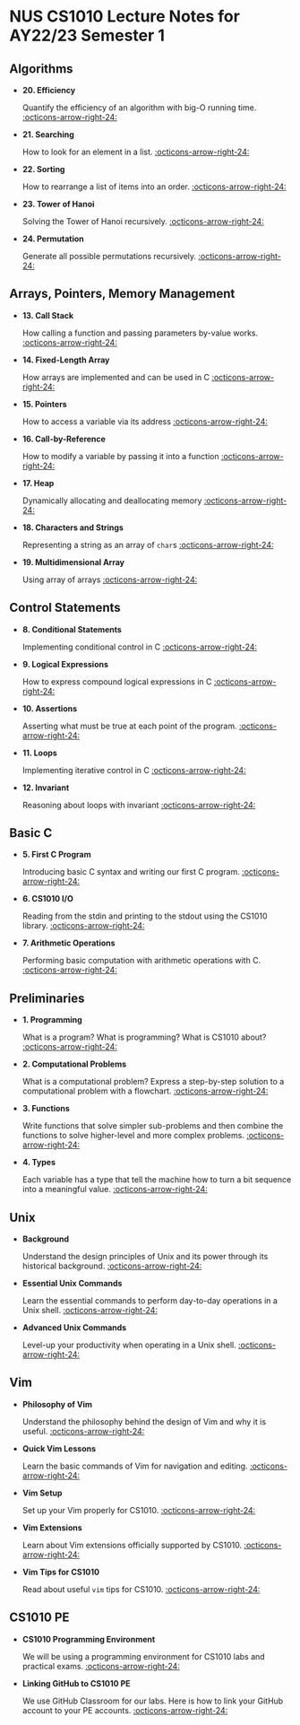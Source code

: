 # NUS CS1010 Lecture Notes for AY22/23 Semester 1

## Algorithms
<div class="grid cards" markdown>

- __20. Efficiency__ 

    Quantify the efficiency of an algorithm with big-O running time.
	[:octicons-arrow-right-24:](20-efficiency.md)

- __21. Searching__ 

    How to look for an element in a list.
	[:octicons-arrow-right-24:](21-search.md)

- __22. Sorting__ 

    How to rearrange a list of items into an order.
	[:octicons-arrow-right-24:](22-sort.md)

- __23. Tower of Hanoi__ 

    Solving the Tower of Hanoi recursively.
	[:octicons-arrow-right-24:](23-tower.md)

- __24. Permutation__

    Generate all possible permutations recursively.
	[:octicons-arrow-right-24:](24-permutation.md)

</div>

## Arrays, Pointers, Memory Management
<div class="grid cards" markdown>

- __13. Call Stack__ 

    How calling a function and passing parameters by-value works.
	[:octicons-arrow-right-24:](13-call-stack.md)

- __14. Fixed-Length Array__

    How arrays are implemented and can be used in C
	[:octicons-arrow-right-24:](14-array.md)

- __15. Pointers__

    How to access a variable via its address
	[:octicons-arrow-right-24:](15-pointers.md)

- __16. Call-by-Reference__

    How to modify a variable by passing it into a function
	[:octicons-arrow-right-24:](16-call-by-reference.md)

- __17. Heap__

    Dynamically allocating and deallocating memory
	[:octicons-arrow-right-24:](17-heap.md)

- __18. Characters and Strings__

    Representing a string as an array of `char`s
	[:octicons-arrow-right-24:](18-string.md)

- __19. Multidimensional Array__ 

    Using array of arrays
	[:octicons-arrow-right-24:](19-md-array.md)

</div>

## Control Statements
<div class="grid cards" markdown>

- __8. Conditional Statements__

    Implementing conditional control in C
	[:octicons-arrow-right-24:](08-if-else.md)

- __9. Logical Expressions__

    How to express compound logical expressions in C
	[:octicons-arrow-right-24:](09-logical-exp.md)

- __10. Assertions__

    Asserting what must be true at each point of the program.
	[:octicons-arrow-right-24:](10-assert.md)

- __11. Loops__

    Implementing iterative control in C
	[:octicons-arrow-right-24:](11-loop.md)

- __12. Invariant__

    Reasoning about loops with invariant
	[:octicons-arrow-right-24:](12-invariant.md)

</div>

## Basic C
<div class="grid cards" markdown>

- __5. First C Program__

    Introducing basic C syntax and writing our first C program.
	[:octicons-arrow-right-24:](05-first-c.md)

- __6. CS1010 I/O__

    Reading from the stdin and printing to the stdout using the CS1010 library.
	[:octicons-arrow-right-24:](06-cs1010-io.md)

- __7. Arithmetic Operations__

    Performing basic computation with arithmetic operations with C.
	[:octicons-arrow-right-24:](07-arithmetic-ops.md)

</div>


## Preliminaries

<div class="grid cards" markdown>

- __1. Programming__

    What is a program?  What is programming?  What is CS1010 about?  
	[:octicons-arrow-right-24:](01-program.md)

- __2. Computational Problems__
    
    What is a computational problem?  Express a step-by-step solution to a computational problem with a flowchart. 
	[:octicons-arrow-right-24:](02-algo.md)

- __3. Functions__

    Write functions that solve simpler sub-problems and then combine the functions to solve higher-level and more complex problems.
	[:octicons-arrow-right-24:](03-func.md)

- __4. Types__

    Each variable has a type that tell the machine how to turn a bit sequence into a meaningful value.
	[:octicons-arrow-right-24:](04-type.md)

</div>

## Unix
<div class="grid cards" markdown>

- __Background__

    Understand the design principles of Unix and its power through its historical background.
	[:octicons-arrow-right-24:](unix-background.md)

- __Essential Unix Commands__

    Learn the essential commands to perform day-to-day operations in a Unix shell.
	[:octicons-arrow-right-24:](unix-essentials.md)

- __Advanced Unix Commands__

    Level-up your productivity when operating in a Unix shell.
	[:octicons-arrow-right-24:](unix-advanced.md)

</div>

## Vim
<div class="grid cards" markdown>

- __Philosophy of Vim__

    Understand the philosophy behind the design of Vim and why it is useful.
	[:octicons-arrow-right-24:](vim-philosophy.md)

- __Quick Vim Lessons__

    Learn the basic commands of Vim for navigation and editing.
	[:octicons-arrow-right-24:](vim-quick-lessons.md)

- __Vim Setup__

    Set up your Vim properly for CS1010.
	[:octicons-arrow-right-24:](vim-setup.md)

- __Vim Extensions__

    Learn about Vim extensions officially supported by CS1010.
	[:octicons-arrow-right-24:](vim-plugins.md)

- __Vim Tips for CS1010__

    Read about useful `vim` tips for CS1010.
	[:octicons-arrow-right-24:](vim-tips.md)

</div>

## CS1010 PE
<div class="grid cards" markdown>

- __CS1010 Programming Environment__

    We will be using a programming environment for CS1010 labs and practical exams.
	[:octicons-arrow-right-24:](environments.md)

- __Linking GitHub to CS1010 PE__

    We use GitHub Classroom for our labs.  Here is how to link your 
    GitHub account to your PE accounts.
	[:octicons-arrow-right-24:](github.md)

</div>

